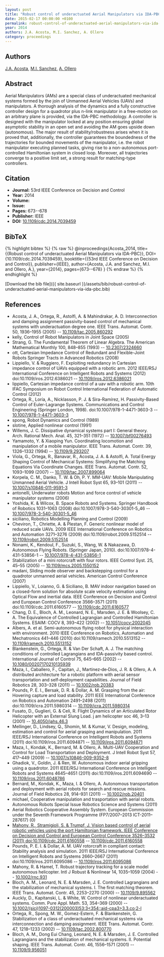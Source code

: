 ```yaml
---
layout: post
title: "Robust control of underactuated Aerial Manipulators via IDA-PBC"
date: 2015-02-17 00:00:00 +0100
permalink: robust-control-of-underactuated-aerial-manipulators-via-ida-pbc
year: 2014
authors: J.A. Acosta, M.I. Sanchez, A. Ollero
category: proceedings
---
```

 
## Authors
[J.A. Acosta](authors/j-a-acosta), [M.I. Sanchez](authors/m-i-sanchez), [A. Ollero](authors/anibal-ollero)
 
## Abstract
Aerial Manipulators (AMs) are a special class of underactuated mechanical systems formed by the join of Unmanned Aerial Vehicles (UAVs) and manipulators. A thorough analysis of the dynamics and a fully constructive controller design for a quadrotor plus n-link manipulator in a free-motion on an arbitrary plane is provided, via the lDA-PBC methodology. A controller is designed with the manipulator locked at any position ensuring global asymptotic stability in an open set and avoiding the AM goes upside down (autonomous). The major result of stability/robustness arises when it is proved that, additionally, the controller guarantees the boundedness of the trajectories for bounded movements of the manipulator, i.e. the robot manipulator executing planned tasks, giving rise to a non-autonomous port-controlled Hamiltonian system in closed loop. Moreover, all trajectories converge to a positive limit set, a strong result for matching-type controllers.
 
## Citation
- **Journal:** 53rd IEEE Conference on Decision and Control
- **Year:** 2014
- **Volume:** 
- **Issue:** 
- **Pages:** 673--678
- **Publisher:** IEEE
- **DOI:** [10.1109/cdc.2014.7039459](https://doi.org/10.1109/cdc.2014.7039459)
 
## BibTeX
{% highlight bibtex %}
{% raw %}
@inproceedings{Acosta_2014,
  title={{Robust control of underactuated Aerial Manipulators via IDA-PBC}},
  DOI={10.1109/cdc.2014.7039459},
  booktitle={{53rd IEEE Conference on Decision and Control}},
  publisher={IEEE},
  author={Acosta, J.A. and Sanchez, M.I. and Ollero, A.},
  year={2014},
  pages={673--678}
}
{% endraw %}
{% endhighlight %}
 
[Download the bib file]({{ site.baseurl }}/assets/bib/robust-control-of-underactuated-aerial-manipulators-via-ida-pbc.bib)
 
## References
- Acosta, J. A., Ortega, R., Astolfi, A. & Mahindrakar, A. D. Interconnection and damping assignment passivity-based control of mechanical systems with underactuation degree one. IEEE Trans. Automat. Contr. 50, 1936–1955 (2005) -- [10.1109/tac.2005.860292](https://doi.org/10.1109/tac.2005.860292)
- kelly, Control of Robot Manipulators in Joint Space (2005)
- Strang, G. The Fundamental Theorem of Linear Algebra. The American Mathematical Monthly 100, 848–855 (1993) -- [10.2307/2324660](https://doi.org/10.2307/2324660)
- ott, Cartesian Impedance Control of Redundant and Flexible-Joint Robots Springer Tracts in Advanced Robotics (2008)
- Lippiello, V. & Ruggiero, F. Exploiting redundancy in Cartesian impedance control of UAVs equipped with a robotic arm. 2012 IEEE/RSJ International Conference on Intelligent Robots and Systems (2012) doi:10.1109/iros.2012.6386021 -- [10.1109/iros.2012.6386021](https://doi.org/10.1109/iros.2012.6386021)
- lippiello, Cartesian impedance control of a uav with a robotic arm. 10th IFAC Symposium on Robot Control International Federation of Automatic Control (2012)
- Ortega, R., Loría, A., Nicklasson, P. J. & Sira-Ramírez, H. Passivity-Based Control of Euler-Lagrange Systems. Communications and Control Engineering (Springer London, 1998). doi:10.1007/978-1-4471-3603-3 -- [10.1007/978-1-4471-3603-3](https://doi.org/10.1007/978-1-4471-3603-3)
- spong, Robot Dynamics and Control (1989)
- slotine, Applied nonlinear control (1991)
- Willems, J. C. Dissipative dynamical systems part I: General theory. Arch. Rational Mech. Anal. 45, 321–351 (1972) -- [10.1007/bf00276493](https://doi.org/10.1007/bf00276493)
- Yamamoto, Y. & Xiaoping Yun. Coordinating locomotion and manipulation of a mobile manipulator. IEEE Trans. Automat. Contr. 39, 1326–1332 (1994) -- [10.1109/9.293207](https://doi.org/10.1109/9.293207)
- Viola, G., Ortega, R., Banavar, R., Acosta, J. A. & Astolfi, A. Total Energy Shaping Control of Mechanical Systems: Simplifying the Matching Equations Via Coordinate Changes. IEEE Trans. Automat. Contr. 52, 1093–1099 (2007) -- [10.1109/tac.2007.899064](https://doi.org/10.1109/tac.2007.899064)
- Korpela, C. M., Danko, T. W. & Oh, P. Y. MM-UAV: Mobile Manipulating Unmanned Aerial Vehicle. J Intell Robot Syst 65, 93–101 (2011) -- [10.1007/s10846-011-9591-3](https://doi.org/10.1007/s10846-011-9591-3)
- antonelli, Underwater robots Motion and force control of vehicle manipulator systems (2006)
- Yoshida, K. & Wilcox, B. Space Robots and Systems. Springer Handbook of Robotics 1031–1063 (2008) doi:10.1007/978-3-540-30301-5_46 -- [10.1007/978-3-540-30301-5_46](https://doi.org/10.1007/978-3-540-30301-5_46)
- siciliano, Robotics Modelling Planning and Control (2009)
- Cheviron, T., Chriette, A. & Plestan, F. Generic nonlinear model of reduced scale UAVs. 2009 IEEE International Conference on Robotics and Automation 3271–3276 (2009) doi:10.1109/robot.2009.5152514 -- [10.1109/robot.2009.5152514](https://doi.org/10.1109/robot.2009.5152514)
- Nonami, K., Kendoul, F., Suzuki, S., Wang, W. & Nakazawa, D. Autonomous Flying Robots. (Springer Japan, 2010). doi:10.1007/978-4-431-53856-1 -- [10.1007/978-4-431-53856-1](https://doi.org/10.1007/978-4-431-53856-1)
- Stabilization of a mini rotorcraft with four rotors. IEEE Control Syst. 25, 45–55 (2005) -- [10.1109/mcs.2005.1550152](https://doi.org/10.1109/mcs.2005.1550152)
- madani, Sliding mode observer and backstepping control for a quadrotor unmanned aerial vehicles. American Control Conference (2007)
- Lippiello, V., Loianno, G. & Siciliano, B. MAV indoor navigation based on a closed-form solution for absolute scale velocity estimation using Optical Flow and inertial data. IEEE Conference on Decision and Control and European Control Conference 3566–3571 (2011) doi:10.1109/cdc.2011.6160577 -- [10.1109/cdc.2011.6160577](https://doi.org/10.1109/cdc.2011.6160577)
- Chang, D. E., Bloch, A. M., Leonard, N. E., Marsden, J. E. & Woolsey, C. A. The Equivalence of Controlled Lagrangian and Controlled Hamiltonian Systems. ESAIM: COCV 8, 393–422 (2002) -- [10.1051/cocv:2002045](https://doi.org/10.1051/cocv:2002045)
- Albers, A. et al. Semi-autonomous flying robot for physical interaction with environment. 2010 IEEE Conference on Robotics, Automation and Mechatronics 441–446 (2010) doi:10.1109/ramech.2010.5513152 -- [10.1109/ramech.2010.5513152](https://doi.org/10.1109/ramech.2010.5513152)
- Blankenstein, G., Ortega, R. & Van Der Schaft, A. J. The matching conditions of controlled Lagrangians and IDA-passivity based control. International Journal of Control 75, 645–665 (2002) -- [10.1080/00207170210135939](https://doi.org/10.1080/00207170210135939)
- Maza, I., Caballero, F., Capitan, J., Martinez‐de‐Dios, J. R. & Ollero, A. A distributed architecture for a robotic platform with aerial sensor transportation and self‐deployment capabilities. Journal of Field Robotics 28, 303–328 (2011) -- [10.1002/rob.20383](https://doi.org/10.1002/rob.20383)
- Pounds, P. E. I., Bersak, D. R. & Dollar, A. M. Grasping from the air: Hovering capture and load stability. 2011 IEEE International Conference on Robotics and Automation 2491–2498 (2011) doi:10.1109/icra.2011.5980314 -- [10.1109/icra.2011.5980314](https://doi.org/10.1109/icra.2011.5980314)
- Fusato, D., Guglieri, G. & Celi, R. Flight Dynamics of an Articulated Rotor Helicopter with an External Slung Load. j am helicopter soc 46, 3–13 (2001) -- [10.4050/jahs.46.3](https://doi.org/10.4050/jahs.46.3)
- Mellinger, D., Lindsey, Q., Shomin, M. & Kumar, V. Design, modeling, estimation and control for aerial grasping and manipulation. 2011 IEEE/RSJ International Conference on Intelligent Robots and Systems (2011) doi:10.1109/iros.2011.6094871 -- [10.1109/iros.2011.6094871](https://doi.org/10.1109/iros.2011.6094871)
- Maza, I., Kondak, K., Bernard, M. & Ollero, A. Multi-UAV Cooperation and Control for Load Transportation and Deployment. J Intell Robot Syst 57, 417–449 (2009) -- [10.1007/s10846-009-9352-8](https://doi.org/10.1007/s10846-009-9352-8)
- Ghadiok, V., Goldin, J. & Ren, W. Autonomous indoor aerial gripping using a quadrotor. 2011 IEEE/RSJ International Conference on Intelligent Robots and Systems 4645–4651 (2011) doi:10.1109/iros.2011.6094690 -- [10.1109/iros.2011.6048786](https://doi.org/10.1109/iros.2011.6048786)
- Bernard, M., Kondak, K., Maza, I. & Ollero, A. Autonomous transportation and deployment with aerial robots for search and rescue missions. Journal of Field Robotics 28, 914–931 (2011) -- [10.1002/rob.20401](https://doi.org/10.1002/rob.20401)
- michael, Cooperative manipulation and trasportation with aerial robots. Autonomous Robots Special Issue Robotics Science and Systems (2011)
- Aerial Robotics Cooperative Assembly System. European Commission under the Seventh Framework Programme (FP7/2007&#x2013;2013 ICT-2011&#x2013;287617) (0)
- [Mahony, R., Stramigioli, S. & Trumpf, J. Vision based control of aerial robotic vehicles using the port Hamiltonian framework. IEEE Conference on Decision and Control and European Control Conference 3526–3532 (2011) doi:10.1109/cdc.2011.6160558](vision-based-control-of-aerial-robotic-vehicles-using-the-port-hamiltonian-framework) -- [10.1109/cdc.2011.6160558](https://doi.org/10.1109/cdc.2011.6160558)
- Pounds, P. E. I. & Dollar, A. M. UAV rotorcraft in compliant contact: Stability analysis and simulation. 2011 IEEE/RSJ International Conference on Intelligent Robots and Systems 2660–2667 (2011) doi:10.1109/iros.2011.6095086 -- [10.1109/iros.2011.6095086](https://doi.org/10.1109/iros.2011.6095086)
- Mahony, R. & Hamel, T. Robust trajectory tracking for a scale model autonomous helicopter. Intl J Robust &amp; Nonlinear 14, 1035–1059 (2004) -- [10.1002/rnc.931](https://doi.org/10.1002/rnc.931)
- Bloch, A. M., Leonard, N. E. & Marsden, J. E. Controlled Lagrangians and the stabilization of mechanical systems. I. The first matching theorem. IEEE Trans. Automat. Contr. 45, 2253–2270 (2000) -- [10.1109/9.895562](https://doi.org/10.1109/9.895562)
- Auckly, D., Kapitanski, L. & White, W. Control of nonlinear underactuated systems. Comm. Pure Appl. Math. 53, 354–369 (2000) -- [10.1002/(sici)1097-0312(200003)53:3<354::aid-cpa3>3.3.co;2-l](https://doi.org/10.1002/(sici)1097-0312(200003)53:3<354::aid-cpa3>3.3.co;2-l)
- Ortega, R., Spong, M. W., Gomez-Estern, F. & Blankenstein, G. Stabilization of a class of underactuated mechanical systems via interconnection and damping assignment. IEEE Trans. Automat. Contr. 47, 1218–1233 (2002) -- [10.1109/tac.2002.800770](https://doi.org/10.1109/tac.2002.800770)
- Bloch, A. M., Dong Eui Chang, Leonard, N. E. & Marsden, J. E. Controlled Lagrangians and the stabilization of mechanical systems. II. Potential shaping. IEEE Trans. Automat. Contr. 46, 1556–1571 (2001) -- [10.1109/9.956051](https://doi.org/10.1109/9.956051)

